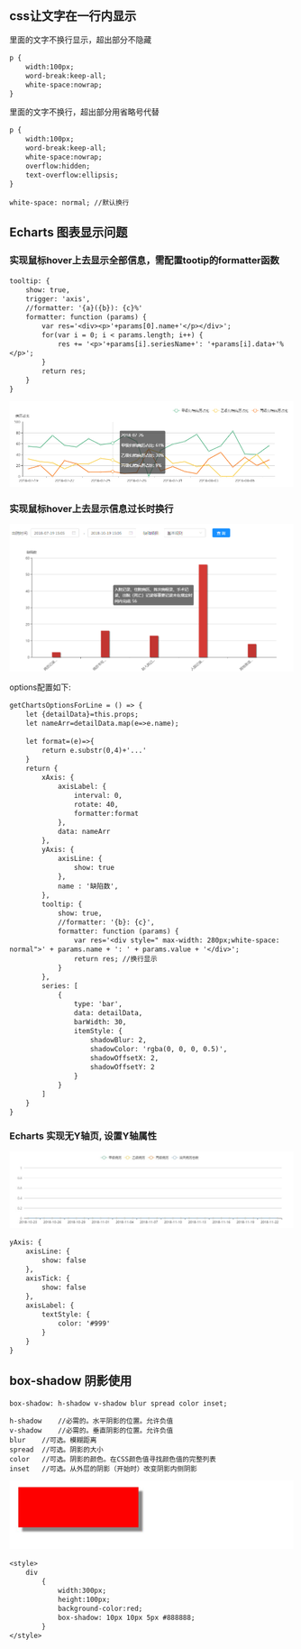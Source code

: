 ## css让文字在一行内显示

里面的文字不换行显示，超出部分不隐藏

    p {
        width:100px;
        word-break:keep-all;
        white-space:nowrap;     
    }

里面的文字不换行，超出部分用省略号代替

    p {
        width:100px;
        word-break:keep-all;
        white-space:nowrap;
        overflow:hidden;
        text-overflow:ellipsis; 
    }

    white-space: normal; //默认换行

## Echarts 图表显示问题

### 实现鼠标hover上去显示全部信息，需配置tootip的formatter函数

    tooltip: {
        show: true,
        trigger: 'axis',
        //formatter: '{a}({b}): {c}%'
        formatter: function (params) {
            var res='<div><p>'+params[0].name+'</p></div>';
            for(var i = 0; i < params.length; i++) {
                res += '<p>'+params[i].seriesName+': '+params[i].data+'%</p>';
            }
            return res;
        }
    }

![charts-01 icon](./../images/charts_tootip.png)


### 实现鼠标hover上去显示信息过长时换行

![charts-02 icon](./../images/charts_tootip2.png)

options配置如下:

    getChartsOptionsForLine = () => {
        let {detailData}=this.props;
        let nameArr=detailData.map(e=>e.name);

        let format=(e)=>{
            return e.substr(0,4)+'...'
        }
        return {
            xAxis: {
                axisLabel: {
                    interval: 0,
                    rotate: 40,
                    formatter:format
                },
                data: nameArr
            },
            yAxis: {
                axisLine: {
                    show: true
                },
                name : '缺陷数',
            },
            tooltip: {
                show: true,
                //formatter: '{b}: {c}',
                formatter: function (params) {
                    var res='<div style=" max-width: 280px;white-space: normal">' + params.name + ': ' + params.value + '</div>';
                    return res; //换行显示
                }
            },
            series: [
                {
                    type: 'bar',
                    data: detailData,
                    barWidth: 30,
                    itemStyle: {
                        shadowBlur: 2,
                        shadowColor: 'rgba(0, 0, 0, 0.5)',
                        shadowOffsetX: 2,
                        shadowOffsetY: 2
                    }
                }
            ]
        }
    }


### Echarts 实现无Y轴页, 设置Y轴属性

![charts-02 icon](./../images/charts_y.jpg)

    yAxis: {
        axisLine: {
            show: false
        },
        axisTick: {
            show: false
        },
        axisLabel: {
            textStyle: {
                color: '#999'
            }
        }
    }

## box-shadow 阴影使用

`box-shadow: h-shadow v-shadow blur spread color inset;`

    h-shadow	//必需的。水平阴影的位置。允许负值
    v-shadow	//必需的。垂直阴影的位置。允许负值
    blur	//可选。模糊距离
    spread	//可选。阴影的大小
    color	//可选。阴影的颜色。在CSS颜色值寻找颜色值的完整列表
    inset	//可选。从外层的阴影（开始时）改变阴影内侧阴影


![charts-02 icon](./../images/boxshadow.jpg)

    <style> 
        div
            {
                width:300px;
                height:100px;
                background-color:red;
                box-shadow: 10px 10px 5px #888888;
            }
    </style>